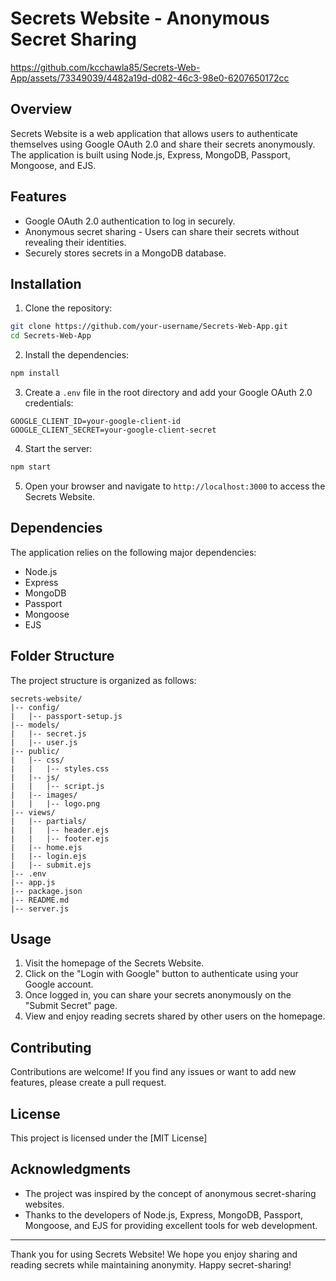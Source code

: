 # Secrets Website - Anonymous Secret Sharing


https://github.com/kcchawla85/Secrets-Web-App/assets/73349039/4482a19d-d082-46c3-98e0-6207650172cc

## Overview

Secrets Website is a web application that allows users to authenticate themselves using Google OAuth 2.0 and share their secrets anonymously. The application is built using Node.js, Express, MongoDB, Passport, Mongoose, and EJS.

## Features

- Google OAuth 2.0 authentication to log in securely.
- Anonymous secret sharing - Users can share their secrets without revealing their identities.
- Securely stores secrets in a MongoDB database.

## Installation

1. Clone the repository:

```bash
git clone https://github.com/your-username/Secrets-Web-App.git
cd Secrets-Web-App
```

2. Install the dependencies:

```bash
npm install
```

3. Create a `.env` file in the root directory and add your Google OAuth 2.0 credentials:

```
GOOGLE_CLIENT_ID=your-google-client-id
GOOGLE_CLIENT_SECRET=your-google-client-secret
```

4. Start the server:

```bash
npm start
```

5. Open your browser and navigate to `http://localhost:3000` to access the Secrets Website.

## Dependencies

The application relies on the following major dependencies:

- Node.js
- Express
- MongoDB
- Passport
- Mongoose
- EJS

## Folder Structure

The project structure is organized as follows:

```
secrets-website/
|-- config/
|   |-- passport-setup.js
|-- models/
|   |-- secret.js
|   |-- user.js
|-- public/
|   |-- css/
|   |   |-- styles.css
|   |-- js/
|   |   |-- script.js
|   |-- images/
|   |   |-- logo.png
|-- views/
|   |-- partials/
|   |   |-- header.ejs
|   |   |-- footer.ejs
|   |-- home.ejs
|   |-- login.ejs
|   |-- submit.ejs
|-- .env
|-- app.js
|-- package.json
|-- README.md
|-- server.js
```

## Usage

1. Visit the homepage of the Secrets Website.
2. Click on the "Login with Google" button to authenticate using your Google account.
3. Once logged in, you can share your secrets anonymously on the "Submit Secret" page.
4. View and enjoy reading secrets shared by other users on the homepage.

## Contributing

Contributions are welcome! If you find any issues or want to add new features, please create a pull request.

## License

This project is licensed under the [MIT License]

## Acknowledgments

- The project was inspired by the concept of anonymous secret-sharing websites.
- Thanks to the developers of Node.js, Express, MongoDB, Passport, Mongoose, and EJS for providing excellent tools for web development.

---

Thank you for using Secrets Website! We hope you enjoy sharing and reading secrets while maintaining anonymity. Happy secret-sharing!
